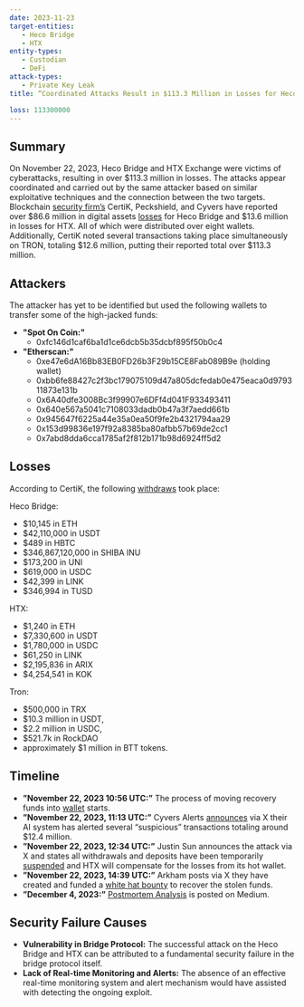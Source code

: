 ```yaml
---
date: 2023-11-23
target-entities: 
   - Heco Bridge
   - HTX
entity-types:  
   - Custodian
   - DeFi
attack-types:
   - Private Key Leak
title: “Coordinated Attacks Result in $113.3 Million in Losses for Heco Bridge and HTX Exchange” 

loss: 113300000
---
```


## Summary

On November 22, 2023, Heco Bridge and HTX Exchange were victims of cyberattacks, resulting in over $113.3 million in losses. The attacks appear coordinated and carried out by the same attacker based on similar exploitative techniques and the connection between the two targets. Blockchain [security firm’s](https://blockworks.co/news/htx-hack-ethereum-crypto-assets) CertiK, Peckshield, and Cyvers have reported over $86.6 million in digital assets [losses](https://debank.com/profile/0xfc146d1caf6ba1d1ce6dcb5b35dcbf895f50b0c4/history) for Heco Bridge and $13.6 million in losses for HTX. All of which were distributed over eight wallets. Additionally, CertiK noted several transactions taking place simultaneously on TRON, totaling $12.6 million, putting their reported total over $113.3 million.

## Attackers

The attacker has yet to be identified but used the following wallets to transfer some of the high-jacked funds:

   - **"Spot On Coin:"**
        - 0xfc146d1caf6ba1d1ce6dcb5b35dcbf895f50b0c4
   - **"Etherscan:"**
        - 0xe47e6dA16Bb83EB0FD26b3F29b15CE8Fab089B9e (holding wallet)
        - 0xbb6fe88427c2f3bc179075109d47a805dcfedab0e475eaca0d979311873e131b
        - 0x6A40dfe3008Bc3f99907e6DFf4d041F933493411
        - 0x640e567a5041c7108033dadb0b47a3f7aedd661b
        - 0x945647f6225a44e35a0ea50f9fe2b4321794aa29
        - 0x153d99836e197f92a8385ba80afbb57b69de2cc1
        - 0x7abd8dda6cca1785af2f812b171b98d6924ff5d2
     
## Losses

According to CertiK, the following [withdraws](https://www.certik.com/resources/blog/39YOzflgCCbfI9evJliCeQ-heco-bridge-exploit) took place: 

Heco Bridge:
   - $10,145 in ETH
   - $42,110,000 in USDT
   - $489 in HBTC
   - $346,867,120,000 in SHIBA INU
   - $173,200 in UNI
   - $619,000 in USDC
   - $42,399 in LINK
   - $346,994 in TUSD

HTX:
   - $1,240 in ETH
   - $7,330,600 in USDT
   - $1,780,000 in USDC
   - $61,250 in LINK
   - $2,195,836 in ARIX
   - $4,254,541 in KOK

Tron:
   - $500,000 in TRX
   - $10.3 million in USDT, 
   - $2.2 million in USDC, 
   - $521.7k in RockDAO
   - approximately $1 million in BTT tokens.

## Timeline

   - **”November 22, 2023 10:56 UTC:”** The process of moving recovery funds into [wallet](https://etherscan.io/txs) starts. 
   - **”November 22, 2023, 11:13 UTC:”** Cyvers Alerts [announces](https://twitter.com/CyversAlerts/status/1727284118763757661) via X their AI system has alerted several “suspicious” transactions totaling around $12.4 million. 
   - **”November 22, 2023, 12:34 UTC:”** Justin Sun announces the attack via X and states all withdrawals and deposits have been temporarily [suspended](https://twitter.com/justinsuntron/status/1727304656622326180) and HTX will compensate for the losses from its hot wallet.
   - **”November 22, 2023, 14:39 UTC:”** Arkham posts via X they have created and funded a [white hat bounty](https://twitter.com/ArkhamIntel/status/1727335953583190229) to recover the stolen funds.
   - **”December 4, 2023:”** [Postmortem Analysis](https://olympixai.medium.com/heco-bridge-hack-analysis-64cffda76684) is posted on Medium.
     
## Security Failure Causes

   - **Vulnerability in Bridge Protocol:** The successful attack on the Heco Bridge and HTX can be attributed to a fundamental security failure in the bridge protocol itself. 
   - **Lack of Real-time Monitoring and Alerts:** The absence of an effective real-time monitoring system and alert mechanism would have assisted with detecting the ongoing exploit.
